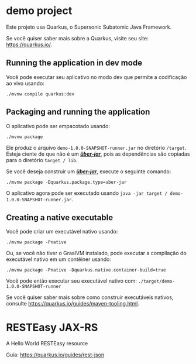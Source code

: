 # demo project

Este projeto usa Quarkus, o Supersonic Subatomic Java Framework.

Se você quiser saber mais sobre a Quarkus, visite seu site: <https://quarkus.io/>.

## Running the application in dev mode

Você pode executar seu aplicativo no modo dev que permite a codificação ao vivo usando:
```shell script
./mvnw compile quarkus:dev
```

## Packaging and running the application

O aplicativo pode ser empacotado usando:

```shell script
./mvnw package
```

Ele produz o arquivo `demo-1.0.0-SNAPSHOT-runner.jar` no diretório `/target`.
Esteja ciente de que não é um [**_über-jar_**](https://stackoverflow.com/questions/11947037/what-is-an-uber-jar), pois as dependências são copiadas para o diretório `target / lib`.

Se você deseja construir um [**_über-jar_**](https://stackoverflow.com/questions/11947037/what-is-an-uber-jar), execute o seguinte comando:

```shell script
./mvnw package -Dquarkus.package.type=uber-jar
```

O aplicativo agora pode ser executado usando `java -jar target / demo-1.0.0-SNAPSHOT-runner.jar`.

## Creating a native executable

Você pode criar um executável nativo usando:

```shell script
./mvnw package -Pnative
```

Ou, se você não tiver o GraalVM instalado, pode executar a compilação do executável nativo em um contêiner usando:

```shell script
./mvnw package -Pnative -Dquarkus.native.container-build=true
```

Você pode então executar seu executável nativo com: `./target/demo-1.0.0-SNAPSHOT-runner`

Se você quiser saber mais sobre como construir executáveis nativos, consulte <https://quarkus.io/guides/maven-tooling.html>.

# RESTEasy JAX-RS

<p>A Hello World RESTEasy resource</p>

Guia: <https://quarkus.io/guides/rest-json>
